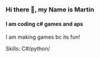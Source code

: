 ### Hi there 👋, my Name is Martin
#### I am coding c# games and aps


I am making games bc its fun!

Skills: C#/python/






